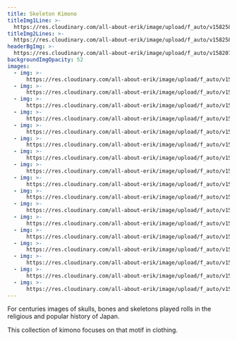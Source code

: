 ```yaml
---
title: Skeleton Kimono
titleImg1Line: >-
  https://res.cloudinary.com/all-about-erik/image/upload/f_auto/v1582585085/Collections/05%20Skeleton%20Kimono/title-skeleton-kimono-white-1line_x2uonr.png
titleImg2Lines: >-
  https://res.cloudinary.com/all-about-erik/image/upload/f_auto/v1582585085/Collections/05%20Skeleton%20Kimono/title-skeleton-kimono-white-2lines_bx9a4b.png
headerBgImg: >-
  https://res.cloudinary.com/all-about-erik/image/upload/f_auto/v1582070250/Collections/05%20Skeleton%20Kimono/banner_-_skeleton_e39gtl.jpg
backgroundImgOpacity: 52
images:
  - img: >-
      https://res.cloudinary.com/all-about-erik/image/upload/f_auto/v1582070628/Collections/05%20Skeleton%20Kimono/01-s_48b_jvs4ur.jpg
  - img: >-
      https://res.cloudinary.com/all-about-erik/image/upload/f_auto/v1582070629/Collections/05%20Skeleton%20Kimono/02-s_02b_cyof27.jpg
  - img: >-
      https://res.cloudinary.com/all-about-erik/image/upload/f_auto/v1582070628/Collections/05%20Skeleton%20Kimono/03-s_05b-copy_aopdrc.jpg
  - img: >-
      https://res.cloudinary.com/all-about-erik/image/upload/f_auto/v1582070627/Collections/05%20Skeleton%20Kimono/04-s_11b-copy_kxwmon.jpg
  - img: >-
      https://res.cloudinary.com/all-about-erik/image/upload/f_auto/v1582070628/Collections/05%20Skeleton%20Kimono/05-s_12b-copy_nvrslx.jpg
  - img: >-
      https://res.cloudinary.com/all-about-erik/image/upload/f_auto/v1582070629/Collections/05%20Skeleton%20Kimono/06-s_13b-copy_evf2iz.jpg
  - img: >-
      https://res.cloudinary.com/all-about-erik/image/upload/f_auto/v1582070628/Collections/05%20Skeleton%20Kimono/07-s_17b-copy_phomg8.jpg
  - img: >-
      https://res.cloudinary.com/all-about-erik/image/upload/f_auto/v1582070629/Collections/05%20Skeleton%20Kimono/08-s_19b-copy_s8nsil.jpg
  - img: >-
      https://res.cloudinary.com/all-about-erik/image/upload/f_auto/v1582070629/Collections/05%20Skeleton%20Kimono/09-s_22b-copy_g4qsis.jpg
  - img: >-
      https://res.cloudinary.com/all-about-erik/image/upload/f_auto/v1582070629/Collections/05%20Skeleton%20Kimono/10-s_23b-copy_csc9rv.jpg
  - img: >-
      https://res.cloudinary.com/all-about-erik/image/upload/f_auto/v1582070630/Collections/05%20Skeleton%20Kimono/11-s_27-copy_ysgrul.jpg
  - img: >-
      https://res.cloudinary.com/all-about-erik/image/upload/f_auto/v1582070630/Collections/05%20Skeleton%20Kimono/12-s_29b-copy_ocmdva.jpg
  - img: >-
      https://res.cloudinary.com/all-about-erik/image/upload/f_auto/v1582070630/Collections/05%20Skeleton%20Kimono/13-s_30b-copy_nrjd9e.jpg
  - img: >-
      https://res.cloudinary.com/all-about-erik/image/upload/f_auto/v1582070630/Collections/05%20Skeleton%20Kimono/14-s_31b-copy_cg1xmn.jpg
  - img: >-
      https://res.cloudinary.com/all-about-erik/image/upload/f_auto/v1582070630/Collections/05%20Skeleton%20Kimono/15-s_33b-copy_iosx4o.jpg
  - img: >-
      https://res.cloudinary.com/all-about-erik/image/upload/f_auto/v1582070630/Collections/05%20Skeleton%20Kimono/16-s_39b-copy_fc3eoi.jpg
  - img: >-
      https://res.cloudinary.com/all-about-erik/image/upload/f_auto/v1582070631/Collections/05%20Skeleton%20Kimono/17-s_45b-copy_ucpzje.jpg
---
```

For centuries images of skulls, bones and skeletons played rolls in the religious and popular history of Japan.

This collection of kimono focuses on that motif in clothing.
